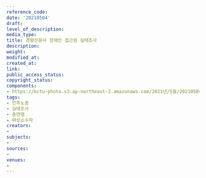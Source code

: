 ```yaml
---
reference_code: 
date: '20210504'
draft: 
level_of_description: 
media_type: 
title: 경향신문사 장애인 접근권 실태조사
description: 
weight: 
modified_at: 
created_at: 
link: 
public_access_status: 
copyright_status: 
components:
- https://kctu-photo.s3.ap-northeast-2.amazonaws.com/2021년/5월/20210504-경향신문사+장애인+접근권+실태조사_민주노총_실태조사_총연맹_여성소수자/403122_56577_3814.jpg
tags:
- 민주노총
- 실태조사
- 총연맹
- 여성소수자
creators:
- 
subjects:
- 
sources:
- 
venues:
- 
---
```

